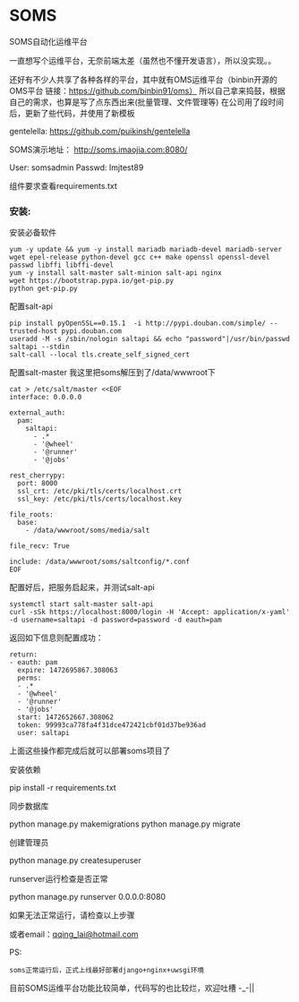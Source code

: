 # SOMS

SOMS自动化运维平台

一直想写个运维平台，无奈前端太差（虽然也不懂开发语言），所以没实现。。

还好有不少人共享了各种各样的平台，其中就有OMS运维平台（binbin开源的OMS平台 链接：https://github.com/binbin91/oms）
所以自己拿来捣鼓，根据自己的需求，也算是写了点东西出来(批量管理、文件管理等)
在公司用了段时间后，更新了些代码，并使用了新模板

gentelella:
https://github.com/puikinsh/gentelella


SOMS演示地址：
http://soms.imaojia.com:8080/

User: somsadmin
Passwd: Imjtest89

组件要求查看requirements.txt


### 安装:

安装必备软件

```
yum -y update && yum -y install mariadb mariadb-devel mariadb-server wget epel-release python-devel gcc c++ make openssl openssl-devel passwd libffi libffi-devel
yum -y install salt-master salt-minion salt-api nginx
wget https://bootstrap.pypa.io/get-pip.py
python get-pip.py
```

配置salt-api

```
pip install pyOpenSSL==0.15.1  -i http://pypi.douban.com/simple/ --trusted-host pypi.douban.com
useradd -M -s /sbin/nologin saltapi && echo "password"|/usr/bin/passwd saltapi --stdin
salt-call --local tls.create_self_signed_cert
```

配置salt-master
我这里把soms解压到了/data/wwwroot下

```
cat > /etc/salt/master <<EOF
interface: 0.0.0.0

external_auth:
  pam:
    saltapi:
      - .*
      - '@wheel'
      - '@runner'
      - '@jobs'

rest_cherrypy:
  port: 8000
  ssl_crt: /etc/pki/tls/certs/localhost.crt
  ssl_key: /etc/pki/tls/certs/localhost.key

file_roots:
  base:
    - /data/wwwroot/soms/media/salt

file_recv: True

include: /data/wwwroot/soms/saltconfig/*.conf
EOF
```

配置好后，把服务启起来，并测试salt-api

```
systemctl start salt-master salt-api
curl -sSk https://localhost:8000/login -H 'Accept: application/x-yaml' -d username=saltapi -d password=password -d eauth=pam
```

返回如下信息则配置成功：

```
return:
- eauth: pam
  expire: 1472695867.308063
  perms:
  - .*
  - '@wheel'
  - '@runner'
  - '@jobs'
  start: 1472652667.308062
  token: 99993ca778fa4f31dce472421cbf01d37be936ad
  user: saltapi
```

上面这些操作都完成后就可以部署soms项目了

安装依赖

pip install -r requirements.txt

同步数据库

python manage.py makemigrations
python manage.py migrate

创建管理员

python manage.py createsuperuser

runserver运行检查是否正常

python manage.py runserver 0.0.0.0:8080

如果无法正常运行，请检查以上步骤

或者email：qqing_lai@hotmail.com

PS:

    soms正常运行后，正式上线最好部署django+nginx+uwsgi环境


目前SOMS运维平台功能比较简单，代码写的也比较烂，欢迎吐槽 -_-||


